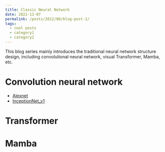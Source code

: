 ```yaml
---
title: Classic Neural Network
date: 2022-11-07
permalink: /posts/2012/08/blog-post-1/
tags:
  - cool posts
  - category1
  - category2
---
```


This blog series mainly introduces the traditional neural network structure design, including convolutional neural network, visual Transformer, Mamba, etc.

Convolution neural network
======
* [Alexnet](https://blog.csdn.net/weixin_51555629/article/details/127734246?spm=1001.2014.3001.5502)
* [InceptionNet_v1](https://blog.csdn.net/weixin_51555629/article/details/127815807?spm=1001.2014.3001.5502)

Transformer
======

Mamba
======
